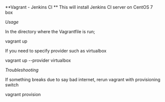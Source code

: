 **Vagrant - Jenkins CI **
This will install Jenkins CI server on CentOS 7 box

*Usage*

In the directory where the Vagrantfile is run;

vagrant up

If you need to specify provider such as virtualbox

vagrant up --provider virtualbox

*Troubleshooting*

If something breaks due to say bad internet, rerun vagrant with provisioning switch

vagrant provision


